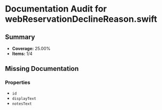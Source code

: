 # Documentation Audit for webReservationDeclineReason.swift

## Summary

- **Coverage:** 25.00%
- **Items:** 1/4

## Missing Documentation

### Properties
- `id`
- `displayText`
- `notesText`
